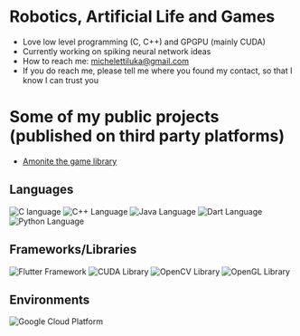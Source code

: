 # Robotics, Artificial Life and Games
- Love low level programming (C, C++) and GPGPU (mainly CUDA)
- Currently working on spiking neural network ideas
- How to reach me: michelettiluka@gmail.com
- If you do reach me, please tell me where you found my contact, so that I know I can trust you

# Some of my public projects (published on third party platforms)
- [Amonite the game library](https://pypi.org/project/amonite/)

## Languages
![C language](https://img.shields.io/badge/C-A8B9CC?style=for-the-badge&logo=c&logoColor=FFFFFF)
![C++ Language](https://img.shields.io/badge/C%2B%2B-00599C?style=for-the-badge&logo=c%2B%2B&logoColor=FFFFFF)
![Java Language](https://img.shields.io/badge/Java-ED8B00?style=for-the-badge&logo=java&logoColor=FFFFFF)
![Dart Language](https://img.shields.io/badge/Dart-0175C2?style=for-the-badge&logo=dart&logoColor=FFFFFF)
![Python Language](https://img.shields.io/badge/Python-3776AB?style=for-the-badge&logo=python&logoColor=FFFFFF)

## Frameworks/Libraries
![Flutter Framework](https://img.shields.io/badge/Flutter-02569B?style=for-the-badge&logo=flutter&logoColor=FFFFFF)
![CUDA Library](https://img.shields.io/badge/CUDA-76B900?style=for-the-badge&logo=nvidia&logoColor=FFFFFF)
![OpenCV Library](https://img.shields.io/badge/OpenCV-5C3EE8?style=for-the-badge&logo=opencv&logoColor=FFFFFF)
![OpenGL Library](https://img.shields.io/badge/OpenGL-5586A4?style=for-the-badge&logo=opengl&logoColor=FFFFFF)

## Environments
![Google Cloud Platform](https://img.shields.io/badge/GCP-4285F4?style=for-the-badge&logo=google&logoColor=FFFFFF)

<!-- Badges are generated using https://shields.io/, via its static badge API, which in turn uses https://simpleicons.org/ in order to display logos -->
